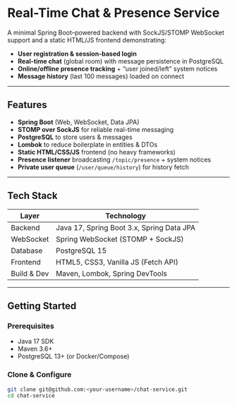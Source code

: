 # Real-Time Chat & Presence Service

A minimal Spring Boot–powered backend with SockJS/STOMP WebSocket support and a static HTML/JS frontend demonstrating:

- **User registration & session-based login**  
- **Real-time chat** (global room) with message persistence in PostgreSQL  
- **Online/offline presence tracking** + “user joined/left” system notices  
- **Message history** (last 100 messages) loaded on connect  

---

##  Features

- **Spring Boot** (Web, WebSocket, Data JPA)  
- **STOMP over SockJS** for reliable real-time messaging  
- **PostgreSQL** to store users & messages  
- **Lombok** to reduce boilerplate in entities & DTOs  
- **Static HTML/CSS/JS** frontend (no heavy frameworks)  
- **Presence listener** broadcasting `/topic/presence` + system notices  
- **Private user queue** (`/user/queue/history`) for history fetch  

---

##  Tech Stack

| Layer         | Technology                                 |
|---------------|--------------------------------------------|
| Backend       | Java 17, Spring Boot 3.x, Spring Data JPA |
| WebSocket     | Spring WebSocket (STOMP + SockJS)          |
| Database      | PostgreSQL 15                              |
| Frontend      | HTML5, CSS3, Vanilla JS (Fetch API)        |
| Build & Dev   | Maven, Lombok, Spring DevTools             |

---

##  Getting Started

### Prerequisites

- Java 17 SDK   
- Maven 3.6+  
- PostgreSQL 13+ (or Docker/Compose)  

### Clone & Configure

```bash
git clone git@github.com:<your-username>/chat-service.git
cd chat-service
